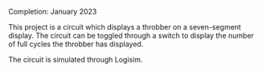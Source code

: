 Completion: January 2023

This project is a circuit which displays a throbber on a seven-segment display. The circuit can be toggled through a switch to display the number of full cycles the throbber has displayed.

The circuit is simulated through Logisim.